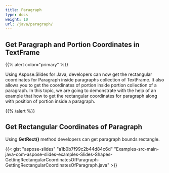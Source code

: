 ```yaml
---
title: Paragraph
type: docs
weight: 10
url: /java/paragraph/
---
```


## **Get Paragraph and Portion Coordinates in TextFrame**
{{% alert color="primary" %}} 

Using Aspose.Slides for Java, developers can now get the rectangular coordinates for Paragraph inside paragraphs collection of TextFrame. It also allows you to get the coordinates of portion inside portion collection of a paragraph. In this topic, we are going to demonstrate with the help of an example that how to get the rectangular coordinates for paragraph along with position of portion inside a paragraph.

{{% /alert %}} 

## **Get Rectangular Coordinates of Paragraph**
Using **GetRect()** method developers can get paragraph bounds rectangle.

{{< gist "aspose-slides" "a1b0b7f99c2b44d84c6d" "Examples-src-main-java-com-aspose-slides-examples-Slides-Shapes-GettingRectangularCoordinatesOfParagraph-GettingRectangularCoordinatesOfParagraph.java" >}}
